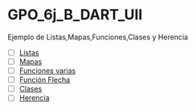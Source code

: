 # GPO_6j_B_DART_UII
Ejemplo de Listas,Mapas,Funciones,Clases y Herencia
- [ ] [Listas](https://dartpad.dartlang.org/e91bb4a6430cd66751f31e92c731e123) 
- [ ] [Mapas](https://dartpad.dartlang.org/7c47fe063a7767a80d1b74551398df8d)
- [ ] [Funciones varias](https://dartpad.dartlang.org/0233d3545d2273a900d0b9890a1f4010) 
- [ ] [Función Flecha](https://dartpad.dartlang.org/a086796b9a82cf8a72c41109565f14c0)
- [ ] [Clases](https://dartpad.dartlang.org/752f0b7756aa3bf148f8f35b57e3de24)
- [ ] [Herencia](https://dartpad.dartlang.org/fe1611e40f9b6d7c2c83ea3b19bfa049)
